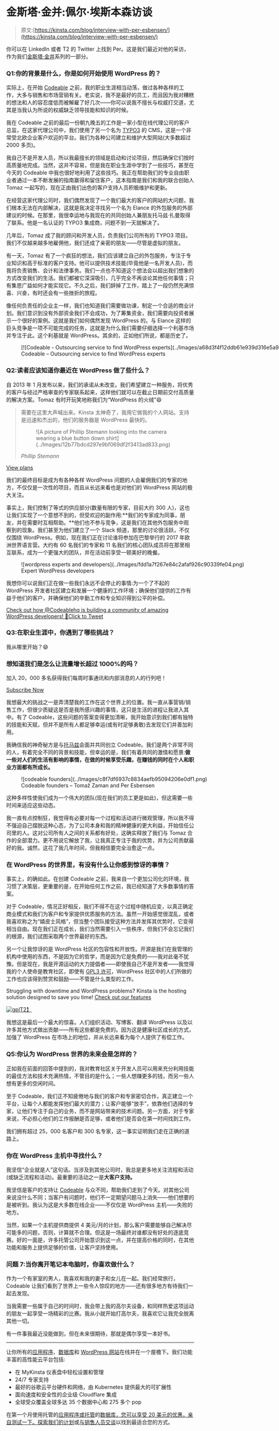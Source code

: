 # 金斯塔·金并:佩尔·埃斯本森访谈

> 原文:[https://kinsta.com/blog/interview-with-per-esbensen/](https://kinsta.com/blog/interview-with-per-esbensen/)

你可以在 LinkedIn 或者 T2 的 Twitter 上找到 Per。这是我们最近对他的采访，作为我们[金斯塔·金并](https://kinsta.com/?post_type=post&s=kingpin)系列的一部分。

### Q1:你的背景是什么，你是如何开始使用 WordPress 的？

实际上，在开始 [Codeable](https://codeable.io/) 之前，我的职业生涯相当动荡，做过各种各样的工作，大多与销售和市场营销有关。老实说，我不是最好的员工，而且因为我对糟糕的想法和人的容忍度低而被解雇了好几次——你可以说我不擅长与权威打交道，尤其是当我认为所说的权威缺乏领导技能和知识的时候。

我在 Codeable 之前的最后一份朝九晚五的工作是一家小型在线代理公司的客户总监，在这家代理公司中，我们使用了另一个名为 [TYPO3](https://typo3.org/) 的 CMS，这是一个非常受北欧企业客户欢迎的平台。我们为各种公司建立和维护大型网站(大多数超过 2000 多页)。

我自己不是开发人员，所以我最擅长的领域是启动和讨论项目，然后确保它们按时高质量地完成。当然，这并不容易，但是我在职业生涯中学到了一些技巧，甚至在今天的 Codeable 中我也很好地利用了这些技巧。我正在帮助我们的专业自由职业者通过一本不断发展的指南赢得和留住客户，这本指南是我们和我的联合创始人 Tomaz 一起写的，现在正由我们出色的客户支持人员积极维护和更新。

在经营这家代理公司时，我们偶然发现了一个我们最大的客户的网站的大问题，我们根本无法在内部解决，这就是我决定寻找另一个名为 Elance 的外包服务的外部建议的时候。在那里，我很幸运地与我现在的共同创始人兼朋友托马兹·扎曼取得了联系。他是一名认证的 TYPO3 集成商，问题不到一天就解决了。

几年后，Tomaz 成了我的顾问和开发人员，负责我们公司所有的 TYPO3 项目。我们不仅越来越多地雇佣他，我们还成了亲密的朋友——尽管是虚拟的朋友。

有一天，Tomaz 有了一个疯狂的想法，我们应该建立自己的外包服务，专注于专业知识和高于标准的客户支持。他可以提供技术技能(毕竟他是一名开发人员)，而我将负责销售、会计和法律事务。我们一点也不知道这个想法会以超出我们想象的方式改变我们的生活。我们都被它深深吸引，几乎完全不再谈论其他任何事情；只有集思广益如何才能实现它。不久之后，我们辞掉了工作，踏上了一段仍然充满惊喜、兴奋，有时还会有一些挫折的旅程。

像任何负责任的企业主一样，我们也知道我们需要做功课，制定一个合适的商业计划。我们意识到没有外部资金我们不会成功，为了筹集资金，我们需要向投资者展示一个很好的案例。这就是我们如何偶然发现 WordPress 的。与 Elance 这样的巨头竞争是一项不可能完成的任务，这就是为什么我们需要仔细选择一个利基市场并专注于此。这个利基就是 WordPress。其余的，正如他们所说，都是历史了。

<figure id="attachment_66072" aria-describedby="caption-attachment-66072" style="width: 1514px" class="wp-caption aligncenter">[![Codeable - Outsourcing service to find WordPress experts](../Images/a68d3f4f12ddb61e939d316e5a960773.png)](https://codeable.io/)

<figcaption id="caption-attachment-66072" class="wp-caption-text">Codeable – Outsourcing service to find WordPress experts</figcaption>

</figure>

### Q2:读者应该知道你最近在 WordPress 做了些什么？

自 2013 年 1 月发布以来，我们的承诺从未改变。我们希望建立一种服务，将优秀的客户与经过严格审查的专家联系起来，这样他们就可以在截止日期前交付高质量的解决方案。Tomaz 有时开玩笑地称我们为“WordPress 的火绒”😄

<link rel="stylesheet" href="https://kinsta.com/wp-content/themes/kinsta/dist/components/ctas/cta-mini.css?ver=2e932b8aba3918bfb818">

<aside class="sidebar-cta">

> 需要在这里大声喊出来。Kinsta 太神奇了，我用它做我的个人网站。支持是迅速和杰出的，他们的服务器是 WordPress 最快的。
> 
> <footer class="wp-block-kinsta-client-quote__footer">
> 
> <figure class="wp-block-kinsta-client-quote__avatar">![A picture of Phillip Stemann looking into the camera wearing a blue button down shirt](../Images/12b77bdcd297e9bf069df2f3413ad833.png)</figure>
> 
> <cite class="wp-block-kinsta-client-quote__cite">Phillip Stemann</cite></footer>

[View plans](https://kinsta.com/plans/)</aside>

我们的最终目标是成为有各种各样 WordPress 问题的人会雇佣我们的专家的地方，不仅仅是一次性的项目，而且从长远来看也是对他们的 WordPress 网站的极大关注。

事实上，我们控制了等式的供应部分(数量有限的专家，目前大约 300 人)，这也让我们实现了一个意想不到的，但受欢迎的副作用:**我们的专家成为同事，朋友，并在需要时互相帮助。**他们也不参与竞争，这是我们在其他外包服务中观察到的现象。我们甚至为他们建立了一个 Slack 频道，那里的讨论很活跃，不仅仅围绕 WordPress。例如，现在我们正在讨论谁将参加在巴黎举行的 2017 年欧洲世界语言营。大约有 60 名我们的专家和 11 名我们的核心团队成员将在那里相互联系，成为一个更强大的团队，并在活动前享受一顿美好的晚餐。

<figure id="attachment_11003" aria-describedby="caption-attachment-11003" style="width: 1358px" class="wp-caption aligncenter">![wordpress experts and developers](../Images/fdd1a7f267e84c2afaf926c90339fe04.png)

<figcaption id="caption-attachment-11003" class="wp-caption-text">Expert WordPress developers</figcaption>

</figure>

我想你可以说我们正在做一些我们永远不会停止的事情:为一个了不起的 WordPress 开发者社区建立和发展一个健康的工作环境；确保他们提供的工作有益于他们的客户，并确保他们的辛勤工作和专业知识得到公平的补偿。

[Check out how @Codeablehq is building a community of amazing WordPress developers! 👏Click to Tweet](https://twitter.com/intent/tweet?url=https%3A%2F%2Fkinsta.com%2Fblog%2Finterview-with-per-esbensen%2F&via=kinsta&text=Check+out+how+%40Codeablehq+is+building+a+community+of+amazing+WordPress+developers%21+%F0%9F%91%8F&hashtags=WordPress%2Cwebdev)

### Q3:在职业生涯中，你遇到了哪些挑战？

我从哪里开始？😄

 <dialog id="newsletter" class="dialog dialog has-dark-blue-background-color email-modal" aria-hidden="true">## 注册订阅时事通讯

<kinsta-form show-name="false" show-phone="false" show-website="false" show-company="false" show-disk-space="false" show-monthly-visits="false" show-number-of-websites="false" show-message="false" submit-button-text="Sign Up Now" submit-button-text-sending="Signing Up..." success-title="Thanks for subscribing!" success-message="Keep an eye out for our next newsletter." terms-template="newsletter" hubspot-source="subscribe_to_newsletter" submit-button-text-loading="Signing Up"></kinsta-form></dialog>

### 想知道我们是怎么让流量增长超过 1000%的吗？

加入 20，000 多名获得我们每周时事通讯和内部消息的人的行列吧！

[Subscribe Now](#newsletter)

我想最大的挑战之一是弄清楚我的工作在这个世界上的位置。我一直从事营销/销售工作，但很少质疑这是否是我所感兴趣的事情，这只是生活的进程让我进入其中。有了 Codeable，这些问题的答案变得更加清晰，我开始意识到我们都有独特的技能和天赋，但并不是所有人都足够幸运(或有时足够勇敢)去发现它们并善加利用。

我确信我的神奇秘方是与[托马兹](https://twitter.com/TomazZaman)会面并共同创立 Codeable。我们是两个非常不同的人，有着完全不同的背景和技能，但幸运的是，我们有着共同的激情和愿景:**做一些对人们的生活有影响的事情，在做的时候享受乐趣，在赚钱的同时在个人和职业方面都有所成长。**

<figure id="attachment_11004" aria-describedby="caption-attachment-11004" style="width: 858px" class="wp-caption aligncenter">![codeable founders](../Images/c8f7df6937c8834aefb95094206e0df1.png)

<figcaption id="caption-attachment-11004" class="wp-caption-text">Codeable founders – Tomaž Zaman and Per Esbensen</figcaption>

</figure>

这种多样性使我们成为一个伟大的团队(现在我们的员工更是如此)，但这需要一些时间来适应这些动态。

我一直有点控制狂，我觉得有必要对每一个过程和活动进行微观管理，所以我不得不强迫自己摆脱这种心态，为了公司本身和我的精神健康的更大利益，开始信任公司里的人。这对公司所有人之间的关系都有好处，这确实释放了我们与 Tomaz 合作的全部潜力。更不用说它解放了我，让我真正专注于我的优势，并为公司贡献最好的我。诚然，这花了我几年时间，但我相信要完全治愈这一点。

### 在 WordPress 的世界里，有没有什么让你感到惊讶的事情？

事实上，的确如此。在创建 Codeable 之前，我来自一个更加公司化的环境，我习惯了决策层，更重要的是，在开始任何工作之前，我已经知道了大多数事情的答案。

对于 Codeable，情况正好相反，我们不得不在这个过程中随机应变，以真正确定商业模式和我们为客户和专家提供优质服务的方法。虽然一开始感觉很混乱，或者我喜欢称之为“嬉皮士风格”，但当整个团队接受这种方法并发挥其优势时，它变得相当自由。现在我们正在成长，我们当然需要引入一些秩序，但我们不会忘记我们的根源，我们试图采取两个世界最好的东西。

另一个让我惊讶的是 WordPress 社区的包容性和开放性。开源是我们在我管理的机构中使用的东西，不是因为它的哲学，而是因为它是免费的——我对此毫不犹豫。但是现在，我是开源运动的大力提倡者——即使我自己不是开发者——我觉得我的个人使命是教育社区，即使有 [GPL3 许可](https://kinsta.com/learn/wordpress-gpl/)，WordPress 社区中的人们所做的工作也应该得到赞赏和鼓励——不管是什么类型的工作。

Struggling with downtime and WordPress problems? Kinsta is the hosting solution designed to save you time! [Check out our features](https://kinsta.com/features/)

[![gpl](../Images/a98c7fcbd8574c6bb664d72bed436a4c.png)T2】](https://codeable.io/wordpress-gpl/)

我想这是最后一个最大的惊喜。人们组织活动、写博客、翻译 WordPress 以及以许多其他方式做出贡献——所有这些都是免费的。因为这是健康社区成长的方式，加强了 WordPress 在市场上的地位，并从长远来看为每个人提供了有偿工作。

### Q5:你认为 WordPress 世界的未来会是怎样的？

正如我在前面的回答中提到的，我对教育社区关于开发人员可以用来充分利用技能的最佳方法和技术充满热情，不管目的是什么；一些人想赚更多的钱，而另一些人想有更多的空闲时间。

至于 Codeable，我们正不知疲倦地与我们的客户和专家密切合作，真正建立一个平台，让每个人都能发挥他们最大的潜力；让客户能够“放手”，依靠他们选择的专家，让他们专注于自己的业务，而不是网站带来的技术问题。另一方面，对于专家来说，不必担心他们的工作报酬是否足够，或者他们是否会在第一时间找到工作。

我们拥有超过 25，000 名客户和 300 名专家，这一事实证明我们走在正确的道路上。

### 你在 WordPress 主机中寻找什么？

我坚信“企业就是人”这句话。当涉及到其他公司时，我总是更多地关注流程和活动(或缺乏流程和活动)。最重要的活动之一是**大客户支持。**

我坚信是客户的支持让 [Codeable](https://codeable.io/) 与众不同，帮助我们走到了今天。对其他公司来说没什么不同；当客户有问题时，他们不一定期望问题马上消失——他们想要的是被听到。我认为这是大多数在线企业——不仅仅是 WordPress 主机——失败的地方。

当然，如果一个主机提供商提供 4 美元/月的计划，那么客户需要能够自己解决尽可能多的问题，否则，计算就不合理。但这是一场最终对谁都没有好处的逐底竞赛。好的一面是，许多托管公司开始意识到这一点，并在提高价格的同时，在其他功能和服务上提供足够的价值，让客户坚持使用。

### 问题 7:当你离开笔记本电脑时，你喜欢做什么？

作为一个有家室的男人，我喜欢和我的妻子和女儿在一起。我们经常旅行，Codeable 让我们看到了世界上一些令人惊叹的地方——还有很多地方有待我们一起去发现。

当我需要一些属于自己的时间时，我会带上我的高尔夫设备，和同样热爱这项运动的朋友一起享受一场精彩的比赛。我从小就开始打高尔夫，我喜欢它让我完全脱离其他一切。

有一件事我最近没能做到，但在未来很期待，那就是偶尔享受一本好书。

* * *

让你所有的[应用程序](https://kinsta.com/application-hosting/)、[数据库](https://kinsta.com/database-hosting/)和 [WordPress 网站](https://kinsta.com/wordpress-hosting/)在线并在一个屋檐下。我们功能丰富的高性能云平台包括:

*   在 MyKinsta 仪表盘中轻松设置和管理
*   24/7 专家支持
*   最好的谷歌云平台硬件和网络，由 Kubernetes 提供最大的可扩展性
*   面向速度和安全性的企业级 Cloudflare 集成
*   全球受众覆盖全球多达 35 个数据中心和 275 多个 pop

在第一个月使用托管的[应用程序或托管](https://kinsta.com/application-hosting/)的[数据库，您可以享受 20 美元的优惠，亲自测试一下。探索我们的](https://kinsta.com/database-hosting/)[计划](https://kinsta.com/plans/)或[与销售人员交谈](https://kinsta.com/contact-us/)以找到最适合您的方式。
